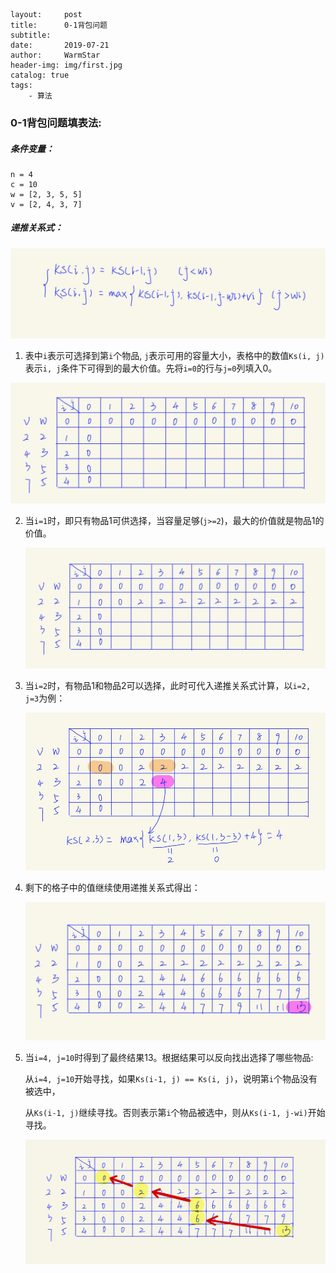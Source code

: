 ```
layout:     post   				    
title:      0-1背包问题 				
subtitle:   
date:       2019-07-21 				
author:     WarmStar 						
header-img: img/first.jpg 	
catalog: true 				
tags:							
    - 算法
```



### 0-1背包问题填表法:

##### 条件变量：

```
n = 4
c = 10
w = [2, 3, 5, 5]
v = [2, 4, 3, 7]
```

##### 递推关系式：

![](img/figure/6.jpg)

1. 表中`i`表示可选择到第`i`个物品,  `j`表示可用的容量大小，表格中的数值`Ks(i, j)`表示`i, j`条件下可得到的最大价值。先将`i=0`的行与`j=0`列填入0。

![](img/figure/1.jpg)

2. 当`i=1`时，即只有物品1可供选择，当容量足够(`j>=2`)，最大的价值就是物品1的价值。

   ![](img/figure/2.jpg)

3. 当`i=2`时，有物品1和物品2可以选择，此时可代入递推关系式计算，以`i=2, j=3`为例：

   ![](img/figure/3.jpg)

4. 剩下的格子中的值继续使用递推关系式得出：

   ![](img/figure/4.jpg)

5. 当`i=4, j=10`时得到了最终结果13。根据结果可以反向找出选择了哪些物品:

   从`i=4, j=10`开始寻找，如果`Ks(i-1, j) == Ks(i, j)`，说明第`i`个物品没有被选中，

   从`Ks(i-1, j)`继续寻找。否则表示第`i`个物品被选中，则从`Ks(i-1, j-wi)`开始寻找。

   ![](img/figure/5.jpg)

   

